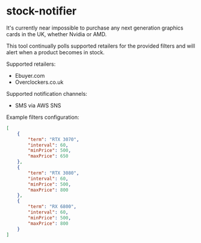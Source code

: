 # stock-notifier
It's currently near impossible to purchase any next generation graphics cards in the UK, whether Nvidia or AMD.

This tool continually polls supported retailers for the provided filters and will alert when a product becomes in stock.

Supported retailers:
- Ebuyer.com
- Overclockers.co.uk

Supported notification channels:
- SMS via AWS SNS

Example filters configuration:

```json
[
    {
        "term": "RTX 3070", 
        "interval": 60, 
        "minPrice": 500, 
        "maxPrice": 650
    }, 
    {
        "term": "RTX 3080", 
        "interval": 60, 
        "minPrice": 500, 
        "maxPrice": 800
    }, 
    {
        "term": "RX 6800", 
        "interval": 60, 
        "minPrice": 500, 
        "maxPrice": 800
    }
]
```
